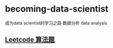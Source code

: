 # becoming-data-scientist
成为data scientist的学习之路 
数据分析 data analysis
## [Leetcode 算法题](https://github.com/superlea81/becoming-data-scientist/tree/master/Leetcode)
